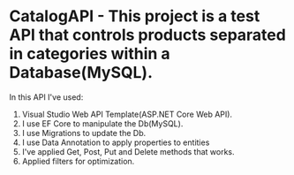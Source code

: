 # CatalogAPI - This project is a test API that controls products separated in categories within a Database(MySQL).
In this API I've used:
  1. Visual Studio Web API Template(ASP.NET Core Web API).
  2. I use EF Core to manipulate the Db(MySQL).
  3. I use Migrations to update the Db.
  4. I use Data Annotation to apply properties to entities
  5. I've applied Get, Post, Put and Delete methods that works.
  6. Applied filters for optimization.
